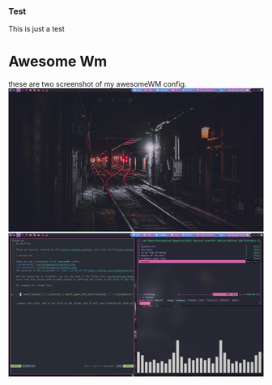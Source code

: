 ### Test

This is just a test

# Awesome Wm

these are two screenshot of my awesomeWM config.
![screenshot1](.config/awesome/screenshot.png)
![screenshot2](.config/awesome/screenshot2.png)
